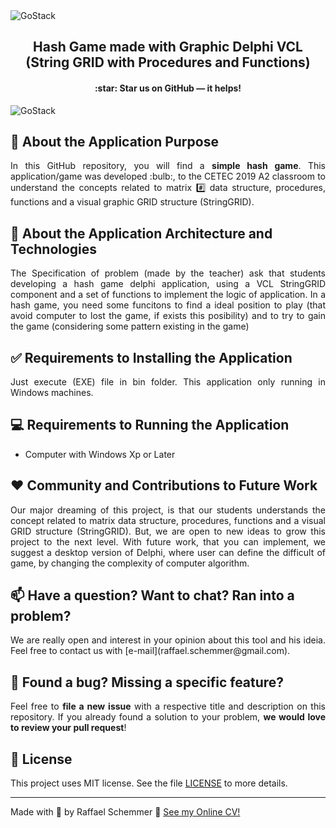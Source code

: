 <img alt="GoStack" src="https://s7.gifyu.com/images/Design-sem-nome-28c4911290d0a3365.gif" />

<div align="center">
  <h2>
    Hash Game made with Graphic Delphi VCL (String GRID with Procedures and Functions)

  </h2>
  <h4>
    :star: Star us on GitHub — it helps!
  </h4>
  

</div>
<img alt="GoStack" src="https://s7.gifyu.com/images/velha2e29dafb0029b8ed.png" />


## 🧿 About the Application Purpose
<div align="justify">
  In this GitHub repository, you will find a <b>simple hash game</b>. This application/game was developed :bulb:, to the CETEC 2019 A2 classroom to understand the concepts related to matrix #️⃣ data structure, procedures, functions and a visual graphic GRID structure (StringGRID). </div>

## :rocket: About the Application Architecture and Technologies
<div align="justify">
The Specification of problem (made by the teacher) ask that students developing a hash game delphi application, using a VCL StringGRID component and a set of functions to implement the logic of application. In a hash game, you need some funcitons to find a ideal position to play (that avoid computer to lost the game, if exists this posibility) and to try to gain the game (considering some pattern existing in the game)
</div>

## ✅ Requirements to Installing the Application
<div align="justify">
Just execute (EXE) file in bin folder. This application only running in Windows machines.
</div>

## 💻 Requirements to Running the Application
- Computer with Windows Xp or Later

## ❤️ Community and Contributions to Future Work
<div align="justify">
Our major dreaming of this project, is that our students understands the concept related to matrix data structure, procedures, functions and a visual GRID structure (StringGRID). But, we are open to new ideas to grow this project to the next level. With future work, that you can implement, we suggest a desktop version of Delphi, where user can define the difficult of game, by changing the complexity of computer algorithm.
</div>

## 📫 Have a question? Want to chat? Ran into a problem?
<div align="justify">
We are really open and interest in your opinion about this tool and his ideia. Feel free to contact us with [e-mail](raffael.schemmer@gmail.com).
</div>

## 🤝 Found a bug? Missing a specific feature?
<div align="justify">
Feel free to <b>file a new issue</b> with a respective title and description on this repository. If you already found a solution to your problem, <b>we would love to review your pull request</b>!
</div>

## 📘 License

This project uses MIT license. See the file [LICENSE](LICENSE) to more details.

---

Made with 💜 by Raffael Schemmer :wave: [See my Online CV!](https://www.raffael.dev)
